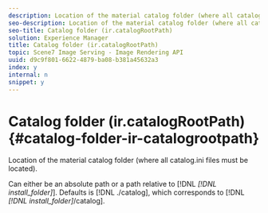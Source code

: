 ```yaml
---
description: Location of the material catalog folder (where all catalog.ini files must be located).
seo-description: Location of the material catalog folder (where all catalog.ini files must be located).
seo-title: Catalog folder (ir.catalogRootPath)
solution: Experience Manager
title: Catalog folder (ir.catalogRootPath)
topic: Scene7 Image Serving - Image Rendering API
uuid: d9c9f801-6622-4879-ba08-b381a45632a3
index: y
internal: n
snippet: y
---
```


# Catalog folder (ir.catalogRootPath){#catalog-folder-ir-catalogrootpath}

Location of the material catalog folder (where all catalog.ini files must be located).

Can either be an absolute path or a path relative to [!DNL *[!DNL install_folder]*]. Defaults is [!DNL ./catalog], which corresponds to [!DNL *[!DNL install_folder]*/catalog]. 
